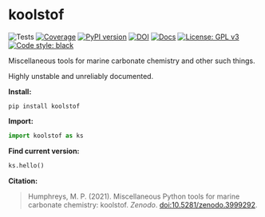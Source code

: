 # koolstof

![Tests](https://github.com/mvdh7/koolstof/workflows/Tests/badge.svg)
[![Coverage](https://github.com/mvdh7/koolstof/blob/master/misc/coverage.svg)](https://github.com/mvdh7/koolstof/blob/master/misc/coverage.txt)
[![PyPI version](https://img.shields.io/pypi/v/koolstof.svg?style=popout)](https://pypi.org/project/koolstof/)
[![DOI](https://img.shields.io/badge/DOI-10.5281%2Fzenodo.3999292-informational)](https://doi.org/10.5281/zenodo.3999292)
[![Docs](https://readthedocs.org/projects/koolstof/badge/?version=latest&style=flat)](https://koolstof.readthedocs.io/en/latest/)
[![License: GPL v3](https://img.shields.io/badge/License-GPLv3-blue.svg)](https://www.gnu.org/licenses/gpl-3.0)
[![Code style: black](https://img.shields.io/badge/code%20style-black-000000.svg)](https://github.com/psf/black)

Miscellaneous tools for marine carbonate chemistry and other such things.

Highly unstable and unreliably documented.

**Install:**

    pip install koolstof

**Import:**

```python
import koolstof as ks
```

**Find current version:**

```python
ks.hello()
```

**Citation:**

> Humphreys, M. P. (2021).  Miscellaneous Python tools for marine carbonate chemistry: koolstof.  *Zenodo*.  [doi:10.5281/zenodo.3999292](https://doi.org/10.5281/zenodo.3999292).
